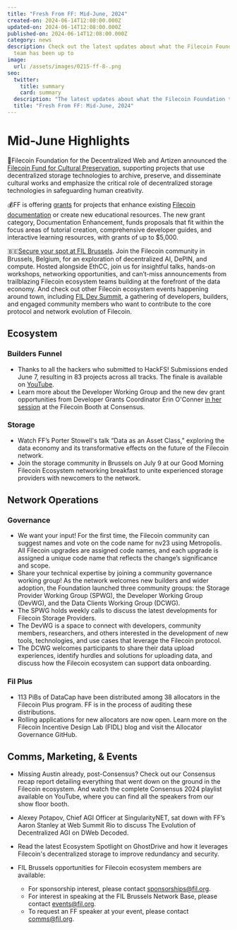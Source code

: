```yaml
---
title: "Fresh From FF: Mid-June, 2024"
created-on: 2024-06-14T12:08:00.000Z
updated-on: 2024-06-14T12:08:00.000Z
published-on: 2024-06-14T12:08:00.000Z
category: news
description: Check out the latest updates about what the Filecoin Foundation
  team has been up to
image:
  url: /assets/images/0215-ff-8-.png
seo:
  twitter:
    title: summary
    card: summary
  description: "The latest updates about what the Filecoin Foundation team has been up to. "
  title: "Fresh From FF: Mid-June, 2024"
---
```

# Mid-June Highlights

🤝Filecoin Foundation for the Decentralized Web and Artizen announced the [Filecoin Fund for Cultural Preservation](https://help.artizen.fund/en/articles/8736866-filecoin-fund-for-cultural-preservation?utm_source=upload.fil.org&utm_medium=referral&utm_campaign=3-takeaways-from-the-filecoin-community-at-consensus), supporting projects that use decentralized storage technologies to archive, preserve, and disseminate cultural works and emphasize the critical role of decentralized storage technologies in safeguarding human creativity. 

💰FF is offering [grants](https://fil.org/blog/help-us-improve-filecoin-docs-plus-how-to-receive-grant-funding-up-to-50-000) for projects that enhance existing [Filecoin documentation](https://docs.filecoin.io/) or create new educational resources. The new grant category, Documentation Enhancement, funds proposals that fit within the focus areas of tutorial creation, comprehensive developer guides, and interactive learning resources, with grants of up to $5,000. 

🇧🇪[Secure your spot at FIL Brussels](https://www.fil-brussels.io/?utm_source=upload.fil.org&utm_medium=referral&utm_campaign=3-takeaways-from-the-filecoin-community-at-consensus). Join the Filecoin community in Brussels, Belgium, for an exploration of decentralized AI, DePIN, and compute. Hosted alongside EthCC, join us for insightful talks, hands-on workshops, networking opportunities, and can’t-miss announcements from trailblazing Filecoin ecosystem teams building at the forefront of the data economy. And check out other Filecoin ecosystem events happening around town, including [FIL Dev Summit](https://www.fildev.io/FDS-4#schedule-ethbrussels), a gathering of developers, builders, and engaged community members who want to contribute to the core protocol and network evolution of Filecoin.

## Ecosystem

### Builders Funnel

* Thanks to all the hackers who submitted to HackFS! Submissions ended June 7, resulting in 83 projects across all tracks. The finale is available on [YouTube](https://ethglobal.tv/hackfs2024-finale-mio15).
* Learn more about the Developer Working Group and the new dev grant opportunities from Developer Grants Coordinator Erin O'Conner [in her session](https://youtu.be/DR9x67S0pZE?feature=shared) at the Filecoin Booth at Consensus. 

### Storage

* Watch FF’s Porter Stowell's talk “Data as an Asset Class,” exploring the data economy and its transformative effects on the future of the Filecoin network. 
* Join the storage community in Brussels on July 9 at our Good Morning Filecoin Ecosystem networking breakfast to unite experienced storage providers with newcomers to the network. 

## Network Operations

### Governance

* We want your input! For the first time, the Filecoin community can suggest names and vote on the code name for nv23 using Metropolis. All Filecoin upgrades are assigned code names, and each upgrade is assigned a unique code name that reflects the change’s significance and scope. 
* Share your technical expertise by joining a community governance working group! As the network welcomes new builders and wider adoption, the Foundation launched three community groups: the Storage Provider Working Group (SPWG), the Developer Working Group (DevWG), and the Data Clients Working Group (DCWG). 
* The SPWG holds weekly calls to discuss the latest developments for Filecoin Storage Providers.
* The DevWG is a space to connect with developers, community members, researchers, and others interested in the development of new tools, technologies, and use cases that leverage the Filecoin protocol. 
* The DCWG welcomes participants to share their data upload experiences, identify hurdles and solutions for uploading data, and discuss how the Filecoin ecosystem can support data onboarding.

### Fil Plus 

* 113 PiBs of DataCap have been distributed among 38 allocators in the Filecoin Plus program. FF is in the process of auditing these distributions.
* Rolling applications for new allocators are now open. Learn more on the Filecoin Incentive Design Lab (FIDL) blog and visit the Allocator Governance GitHub. 

## Comms, Marketing, & Events

* Missing Austin already, post-Consensus? Check out our Consensus recap report detailing everything that went down on the ground in the Filecoin ecosystem. And watch the complete Consensus 2024 playlist available on YouTube, where you can find all the speakers from our show floor booth. 
* Alexey Potapov, Chief AGI Officer at SingularityNET, sat down with FF’s Aaron Stanley at Web Summit Rio to discuss The Evolution of Decentralized AGI on DWeb Decoded. 
* Read the latest Ecosystem Spotlight on GhostDrive and how it leverages Filecoin's decentralized storage to improve redundancy and security. 
* FIL Brussels opportunities for Filecoin ecosystem members are available: 

  * For sponsorship interest, please contact sponsorships@fil.org.
  * For interest in speaking at the FIL Brussels Network Base, please contact events@fil.org.
  * To request an FF speaker at your event, please contact comms@fil.org.
